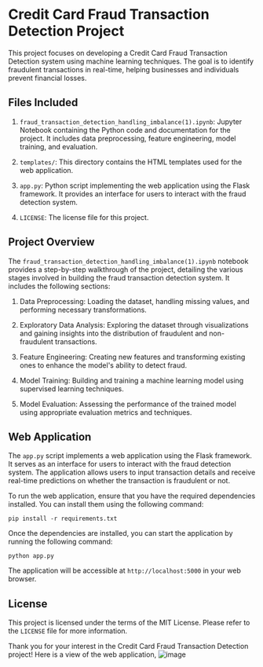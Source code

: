 # Credit Card Fraud Transaction Detection Project

This project focuses on developing a Credit Card Fraud Transaction Detection system using machine learning techniques. The goal is to identify fraudulent transactions in real-time, helping businesses and individuals prevent financial losses.

## Files Included

1. `fraud_transaction_detection_handling_imbalance(1).ipynb`: Jupyter Notebook containing the Python code and documentation for the project. It includes data preprocessing, feature engineering, model training, and evaluation.

2. `templates/`: This directory contains the HTML templates used for the web application.

3. `app.py`: Python script implementing the web application using the Flask framework. It provides an interface for users to interact with the fraud detection system.

4. `LICENSE`: The license file for this project.

## Project Overview

The `fraud_transaction_detection_handling_imbalance(1).ipynb` notebook provides a step-by-step walkthrough of the project, detailing the various stages involved in building the fraud transaction detection system. It includes the following sections:

1. Data Preprocessing: Loading the dataset, handling missing values, and performing necessary transformations.

2. Exploratory Data Analysis: Exploring the dataset through visualizations and gaining insights into the distribution of fraudulent and non-fraudulent transactions.

3. Feature Engineering: Creating new features and transforming existing ones to enhance the model's ability to detect fraud.

4. Model Training: Building and training a machine learning model using supervised learning techniques.

5. Model Evaluation: Assessing the performance of the trained model using appropriate evaluation metrics and techniques.

## Web Application

The `app.py` script implements a web application using the Flask framework. It serves as an interface for users to interact with the fraud detection system. The application allows users to input transaction details and receive real-time predictions on whether the transaction is fraudulent or not.

To run the web application, ensure that you have the required dependencies installed. You can install them using the following command:

```
pip install -r requirements.txt
```

Once the dependencies are installed, you can start the application by running the following command:

```
python app.py
```

The application will be accessible at `http://localhost:5000` in your web browser.

## License

This project is licensed under the terms of the MIT License. Please refer to the `LICENSE` file for more information.

Thank you for your interest in the Credit Card Fraud Transaction Detection project!
Here is a view of the web application,
![image](https://github.com/DiptiSanap/Fraud-transaction-detection/assets/107847530/cd2e3f4e-c1df-4a8e-b4a6-a5d5744beb9f)

